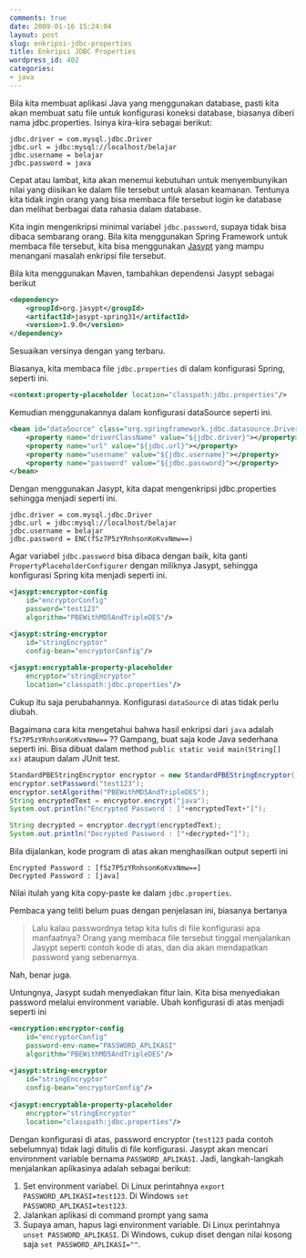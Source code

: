 ```yaml
---
comments: true
date: 2009-01-16 15:24:04
layout: post
slug: enkripsi-jdbc-properties
title: Enkripsi JDBC Properties
wordpress_id: 402
categories:
- java
---
```



Bila kita membuat aplikasi Java yang menggunakan database, pasti kita akan membuat satu file untuk konfigurasi koneksi database, biasanya diberi nama jdbc.properties. Isinya kira-kira sebagai berikut: 

```
jdbc.driver = com.mysql.jdbc.Driver
jdbc.url = jdbc:mysql://localhost/belajar
jdbc.username = belajar
jdbc.password = java
```

Cepat atau lambat, kita akan menemui kebutuhan untuk menyembunyikan nilai yang diisikan ke dalam file tersebut untuk alasan keamanan. Tentunya kita tidak ingin orang yang bisa membaca file tersebut login ke database dan melihat berbagai data rahasia dalam database. 

Kita ingin mengenkripsi minimal variabel `jdbc.password`, supaya tidak bisa dibaca sembarang orang. Bila kita menggunakan Spring Framework untuk membaca file tersebut, kita bisa menggunakan [Jasypt](http://www.jasypt.org/) yang mampu menangani masalah enkripsi file tersebut. 

<!--more-->

Bila kita menggunakan Maven, tambahkan dependensi Jasypt sebagai berikut

```xml
<dependency>
	<groupId>org.jasypt</groupId>
	<artifactId>jasypt-spring31</artifactId>
	<version>1.9.0</version>
</dependency>
```
Sesuaikan versinya dengan yang terbaru.

Biasanya, kita membaca file `jdbc.properties` di dalam konfigurasi Spring, seperti ini. 

```xml
<context:property-placeholder location="classpath:jdbc.properties"/>
```

Kemudian menggunakannya dalam konfigurasi dataSource seperti ini. 

```xml
<bean id="dataSource" class="org.springframework.jdbc.datasource.DriverManagerDataSource">
	<property name="driverClassName" value="${jdbc.driver}"></property>
	<property name="url" value="${jdbc.url}"></property>
	<property name="username" value="${jdbc.username}"></property>
	<property name="password" value="${jdbc.password}"></property>
</bean>
```

Dengan menggunakan Jasypt, kita dapat mengenkripsi jdbc.properties sehingga menjadi seperti ini. 

```
jdbc.driver = com.mysql.jdbc.Driver
jdbc.url = jdbc:mysql://localhost/belajar
jdbc.username = belajar
jdbc.password = ENC(fSz7P5zYRnhsonKoKvxNmw==)
```

Agar variabel `jdbc.password` bisa dibaca dengan baik, kita ganti `PropertyPlaceholderConfigurer` dengan miliknya Jasypt, sehingga konfigurasi Spring kita menjadi seperti ini. 

```xml
<jasypt:encryptor-config 
    id="encryptorConfig" 
    password="test123" 
    algorithm="PBEWithMD5AndTripleDES"/> 

<jasypt:string-encryptor 
    id="stringEncryptor"
    config-bean="encryptorConfig"/>
    
<jasypt:encryptable-property-placeholder 
    encryptor="stringEncryptor" 
    location="classpath:jdbc.properties"/>
```

Cukup itu saja perubahannya. Konfigurasi `dataSource` di atas tidak perlu diubah.

Bagaimana cara kita mengetahui bahwa hasil enkripsi dari `java` adalah `fSz7P5zYRnhsonKoKvxNmw==` ?? 
Gampang, buat saja kode Java sederhana seperti ini. Bisa dibuat dalam method `public static void main(String[] xx)` ataupun dalam JUnit test.

```java
StandardPBEStringEncryptor encryptor = new StandardPBEStringEncryptor();
encryptor.setPassword("test123");
encryptor.setAlgorithm("PBEWithMD5AndTripleDES");
String encryptedText = encryptor.encrypt("java");
System.out.println("Encrypted Password : ["+encryptedText+"]");

String decrypted = encryptor.decrypt(encryptedText);
System.out.println("Decrypted Password : ["+decrypted+"]");
```

Bila dijalankan, kode program di atas akan menghasilkan output seperti ini

```
Encrypted Password : [fSz7P5zYRnhsonKoKvxNmw==]
Decrypted Password : [java]
```

Nilai itulah yang kita copy-paste ke dalam `jdbc.properties`.

Pembaca yang teliti belum puas dengan penjelasan ini, biasanya bertanya


> Lalu kalau passwordnya tetap kita tulis di file konfigurasi apa manfaatnya?
> Orang yang membaca file tersebut tinggal menjalankan Jasypt seperti contoh kode di atas, dan dia akan mendapatkan password yang sebenarnya.


Nah, benar juga.

Untungnya, Jasypt sudah menyediakan fitur lain. Kita bisa menyediakan password melalui environment variable.
Ubah konfigurasi di atas menjadi seperti ini

```xml
<encryption:encryptor-config 
    id="encryptorConfig" 
    password-env-name="PASSWORD_APLIKASI" 
    algorithm="PBEWithMD5AndTripleDES"/> 
    
<jasypt:string-encryptor 
    id="stringEncryptor" 
    config-bean="encryptorConfig"/>
    
<jasypt:encryptable-property-placeholder 
    encryptor="stringEncryptor" 
    location="classpath:jdbc.properties"/>
```

Dengan konfigurasi di atas, password encryptor (`test123` pada contoh sebelumnya) tidak lagi ditulis di file konfigurasi.
Jasypt akan mencari environment variable bernama `PASSWORD_APLIKASI`. Jadi, langkah-langkah menjalankan aplikasinya adalah sebagai berikut:

1. Set environment variabel. Di Linux perintahnya `export PASSWORD_APLIKASI=test123`. Di Windows `set PASSWORD_APLIKASI=test123`.
2. Jalankan aplikasi di command prompt yang sama
3. Supaya aman, hapus lagi environment variable. Di Linux perintahnya `unset PASSWORD_APLIKASI`. Di Windows, cukup diset dengan nilai kosong saja `set PASSWORD_APLIKASI=""`.

